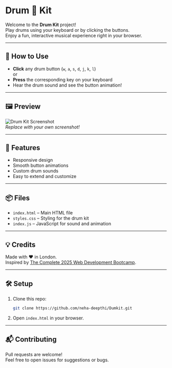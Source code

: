 # Drum 🥁 Kit

Welcome to the **Drum Kit** project!  
Play drums using your keyboard or by clicking the buttons.  
Enjoy a fun, interactive musical experience right in your browser.

---

## 🎹 How to Use

- **Click** any drum button (`w`, `a`, `s`, `d`, `j`, `k`, `l`)  
  or  
- **Press** the corresponding key on your keyboard  
- Hear the drum sound and see the button animation!

---

## 🖼️ Preview

![Drum Kit Screenshot](https://user-images.githubusercontent.com/your-screenshot.png)  
*Replace with your own screenshot!*

---

## 🚀 Features

- Responsive design
- Smooth button animations
- Custom drum sounds
- Easy to extend and customize

---

## 📦 Files

- `index.html` – Main HTML file
- `styles.css` – Styling for the drum kit
- `index.js` – JavaScript for sound and animation

---

## 💡 Credits

Made with ❤️ in London.  
Inspired by [The Complete 2025 Web Development Bootcamp](https://www.udemy.com/course/the-complete-web-development-bootcamp/).

---

## 🛠️ Setup

1. Clone this repo:
   ```sh
   git clone https://github.com/neha-deepthi/Dumkit.git
   ```
2. Open `index.html` in your browser.

---

## 📬 Contributing

Pull requests are welcome!  
Feel free to open issues for suggestions or bugs.
